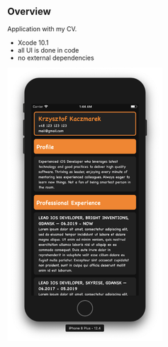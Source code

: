 ## Overview
Application with my CV.

- Xcode 10.1
- all UI is done in code
- no external dependencies

<img src="https://github.com/KaczmarekKrzysztof/CV/blob/master/screenshot.png?raw=true" alt="screenshot" width="350"/>


